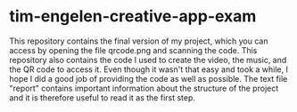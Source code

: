 # tim-engelen-creative-app-exam
This repository contains the final version of my project, which you can access by opening the file qrcode.png and scanning the code. This repository also contains the code I used to create the video, the music, and the QR code to access it.  Even though it wasn't that easy and took a while, I hope I did a good job of providing the code as well as possible. The text file "report" contains important information about the structure of the project and it is therefore useful to read it as the first step.
